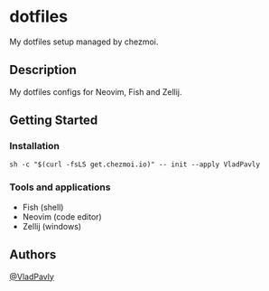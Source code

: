 # dotfiles

My dotfiles setup managed by chezmoi.

## Description

My dotfiles configs for Neovim, Fish and Zellij.

## Getting Started

### Installation

```
sh -c "$(curl -fsLS get.chezmoi.io)" -- init --apply VladPavly
```

### Tools and applications

* Fish (shell)
* Neovim (code editor)
* Zellij (windows)

## Authors

[@VladPavly](https://t.me/dalvpv)

